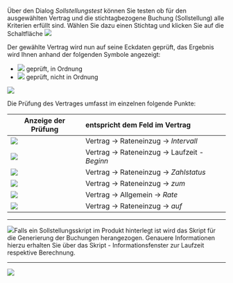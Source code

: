 Über den Dialog *Sollstellungstest* können Sie testen ob für den ausgewählten Vertrag und die stichtagbezogene  Buchung (Sollstellung) alle Kriterien erfüllt sind. Wählen Sie dazu einen Stichtag und klicken Sie auf die Schaltfläche   ![](http://xpecto.github.io/docs/xpecto/Berechnungen/Probeberechnung/Sollbuchungstest/Sollstellung_berechnen.png)

Der gewählte Vertrag wird nun auf seine Eckdaten geprüft, das Ergebnis wird Ihnen anhand der folgenden Symbole angezeigt:

 - ![](http://xpecto.github.io/docs/xpecto/Berechnungen/Probeberechnung/Sollbuchungstest/ok.png) geprüft, in Ordnung
 - ![](http://xpecto.github.io/docs/xpecto/Berechnungen/Probeberechnung/Sollbuchungstest/nok.png) geprüft, nicht in Ordnung

![](http://xpecto.github.io/docs/xpecto/Berechnungen/Probeberechnung/Sollbuchungstest/Testdialog_Sollstellung.png)

Die Prüfung des Vertrages umfasst im einzelnen folgende Punkte:

|  Anzeige der Prüfung     |    entspricht dem Feld im Vertrag     |  
| ------------- |:-------------| 
| ![](http://xpecto.github.io/docs/xpecto/Berechnungen/Probeberechnung/Sollbuchungstest/Intervall.png) | Vertrag -> Rateneinzug -> *Intervall*| 
| ![](http://xpecto.github.io/docs/xpecto/Berechnungen/Probeberechnung/Sollbuchungstest/Beginn.png)| Vertrag -> Rateneinzug -> Laufzeit - *Beginn*| 
| ![](http://xpecto.github.io/docs/xpecto/Berechnungen/Probeberechnung/Sollbuchungstest/Zahlstatus.png) | Vertrag -> Rateneinzug -> *Zahlstatus* | 
| ![](http://xpecto.github.io/docs/xpecto/Berechnungen/Probeberechnung/Sollbuchungstest/Stichtag.png) | Vertrag -> Rateneinzug -> *zum*| 
| ![](http://xpecto.github.io/docs/xpecto/Berechnungen/Probeberechnung/Sollbuchungstest/Beitrag.png)| Vertrag -> Allgemein -> *Rate*| 
| ![](http://xpecto.github.io/docs/xpecto/Berechnungen/Probeberechnung/Sollbuchungstest/Sollstellungskonto.png) |  Vertrag -> Rateneinzug -> *auf*| 


----------


![](http://xpecto.github.io/docs/xpecto/Grafiken/gr_gluehbirne.jpg)Falls ein Sollstellungsskript im Produkt hinterlegt ist wird das Skript für die Generierung der Buchungen herangezogen. Genauere Informationen hierzu erhalten Sie über das Skript - Informationsfenster zur Laufzeit respektive Berechnung.


----------
![](http://xpecto.github.io/docs/xpecto/Berechnungen/Probeberechnung/Sollbuchungstest/Ausgabefenster_Sollbuchungsskript.png)
